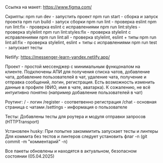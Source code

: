Ссылка на макет: https://www.figma.com/

Скрипты: 
    npm run dev - запустить проект
    npm run start - сборка и запуск проекта
    npm run build - запуск сборки
    npm run lint - проверка eslint
    npm run lint:fix - проверка eslint с исправлениями
    npm run lint:styles - проверка stylelint
    npm run lint:styles:fix - проверка stylelint с исправлениями
    npm run lint:all - проверка stylelint, eslint + типы
    npm run lint:all:fix - проверка stylelint, eslint + типы с исправлениями
    npm run test - запускает тесты

Netlify: https://messenger-learn-yandex.netlify.app/


Проект - простой мессенджер с минимальным функцоналом на клиенте. Подключены АПИ для получения списка чатов, добавление чата, добавление пользователей в чат, удаление чата, получение и отправка сообщений, логин, регистрация. Есть возможность изменить данные в профиле (ФИО, имя в чате, аватарка). К сожалению, не всё интуитивно понятно (например добавление пользователей в чат)

Роутинг: 
    / - логин
    /register - соответвенно регистрация
    /chat - основная страница с чатами
    /settings - информация о пользователе

Тесты: 
    Добавлены тесты для роутера и модуля отправки запросов (HTTPTransport)

Установлен husky:
    При попытке закоммитить запускает тесты и линтеры
    Для коммита без тестов и линтеров следует установить флаг -n (git commit -m "комментарий" -n)

Все пакеты обновлены и находятся в актуальном, безопасном состоянии (05.04.2025)
